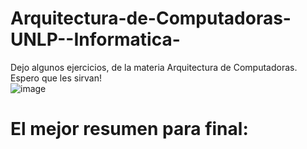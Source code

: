 # Arquitectura-de-Computadoras-UNLP--Informatica-
Dejo algunos ejercicios, de la materia Arquitectura de Computadoras. Espero que les sirvan!  
![image](https://github.com/user-attachments/assets/6ac238f0-8e63-4759-b001-0beba9c2d6e2)
# El mejor resumen para final: 
